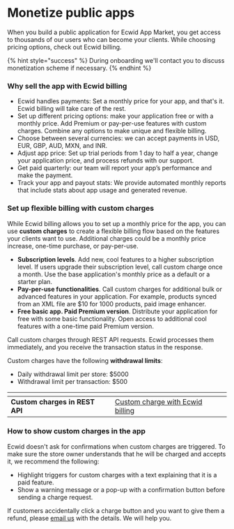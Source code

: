 # Monetize public apps

When you build a public application for Ecwid App Market, you get access to thousands of our users who can become your clients. While choosing pricing options, check out Ecwid billing.

{% hint style="success" %}
During onboarding we'll contact you to discuss monetization scheme if necessary.
{% endhint %}

### Why sell the app with Ecwid billing

* Ecwid handles payments: Set a monthly price for your app, and that's it. Ecwid billing will take care of the rest.
* Set up different pricing options: make your application free or with a monthly price. Add Premium or pay-per-use features with custom charges. Combine any options to make unique and flexible billing.
* Choose between several currencies: we can accept payments in USD, EUR, GBP, AUD, MXN, and INR.
* Adjust app price: Set up trial periods from 1 day to half a year, change your application price, and process refunds with our support.
* Get paid quarterly: our team will report your app’s performance and make the payment.
* Track your app and payout stats: We provide automated monthly reports that include stats about app usage and generated revenue.

### Set up flexible billing with custom charges

While Ecwid billing allows you to set up a monthly price for the app, you can use **custom charges** to create a flexible billing flow based on the features your clients want to use. Additional charges could be a monthly price increase, one-time purchase, or pay-per-use.

* **Subscription levels**. Add new, cool features to a higher subscription level. If users upgrade their subscription level, call custom charge once a month. Use the base application's monthly price as a default or a starter plan.
* **Pay-per-use functionalities**. Call custom charges for additional bulk or advanced features in your application. For example, products synced from an XML file are $10 for 1000 products, paid image enhancer.
* **Free basic app. Paid Premium version**. Distribute your application for free with some basic functionality. Open access to additional cool features with a one-time paid Premium version.

Call custom charges through REST API requests. Ecwid processes them immediately, and you receive the transaction status in the response.

Custom charges have the following **withdrawal limits**:

* Daily withdrawal limit per store: $5000
* Withdrawal limit per transaction: $500

<table data-card-size="large" data-view="cards"><thead><tr><th></th><th data-type="content-ref"></th></tr></thead><tbody><tr><td><strong>Custom charges in REST API</strong></td><td><a href="https://app.gitbook.com/s/G9n5VxMY9T0Ob3D56PSD/rest-api/application/custom-charge-with-ecwid-billing">Custom charge with Ecwid billing</a></td></tr></tbody></table>

### How to show custom charges in the app

Ecwid doesn't ask for confirmations when custom charges are triggered. To make sure the store owner understands that he will be charged and accepts it, we recommend the following:

* Highlight triggers for custom charges with a text explaining that it is a paid feature.
* Show a warning message or a pop-up with a confirmation button before sending a charge request.

If customers accidentally click a charge button and you want to give them a refund, please [email us](mailto:ec.apps@lightspeedhq.com) with the details. We will help you.

